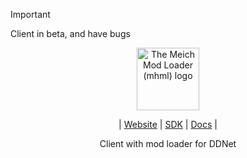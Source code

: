 > [!IMPORTANT]  
> Client in beta, and have bugs


<div align="center">
  <picture>
    <source media="(prefers-color-scheme: dark)" srcset="res/meichW.PNG" width="100%">
    <source media="(prefers-color-scheme: light)" srcset="res/meichB.PNG" width="100">
    <img alt="The Meich Mod Loader (mhml) logo"
         src="res/maichW.PNG"
         width="50%">
  </picture>

  | [Website](https://meichsdk.github.io) | [SDK](https://github.com/meichsdk/mhsdk) | [Docs](https://meichsdk.github.io/book) |

  
  Client with mod loader for DDNet
